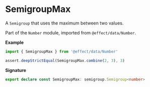 # SemigroupMax

A `Semigroup` that uses the maximum between two values.

Part of the `Number` module, imported from `@effect/data/Number`.

**Example**

```ts
import { SemigroupMax } from '@effect/data/Number'

assert.deepStrictEqual(SemigroupMax.combine(2, 3), 3)
```

**Signature**

```ts
export declare const SemigroupMax: semigroup.Semigroup<number>
```

